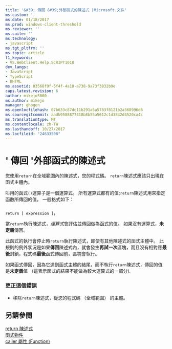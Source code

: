 ```yaml
---
title: '&#39; 傳回 &#39;外部函式的陳述式 |Microsoft 文件'
ms.custom: ''
ms.date: 01/18/2017
ms.prod: windows-client-threshold
ms.reviewer: ''
ms.suite: ''
ms.technology:
- javascript
ms.tgt_pltfrm: ''
ms.topic: article
f1_keywords:
- VS.WebClient.Help.SCRIPT1018
dev_langs:
- JavaScript
- TypeScript
- DHTML
ms.assetid: 03568f9f-5f4f-4a10-a738-9a73f3832b9e
caps.latest.revision: 6
author: mikejo5000
ms.author: mikejo
manager: ghogen
ms.openlocfilehash: 07b633c87dc11b291a5a5783f8121b2a368996d6
ms.sourcegitcommit: aadb9588877418b8b55a5612c1d3842d4520ca4c
ms.translationtype: MT
ms.contentlocale: zh-TW
ms.lasthandoff: 10/27/2017
ms.locfileid: "24633508"
---
```

# <a name="39return39-statement-outside-of-function"></a>&#39; 傳回 &#39;外部函式的陳述式
您使用`return`在全域範圍內的陳述式，您的程式碼。 `return`陳述式應該只出現在函式主體內。  
  
 叫用的函式`()`運算子是一個運算式。 所有運算式都有的值;`return`陳述式用來指定函數所傳回的值。 一般格式如下：  
  
```  
  
return [ expression ];  
```  
  
 當`return`執行陳述式，*運算式*會評估並傳回做為函式的值。 如果沒有運算式，**未定義**傳回。  
  
 此函式的執行會停止時`return`執行陳述式，即使有其他陳述式的函式主體中。 此規則的例外狀況是如果**傳回**陳述式內，就會發生**再試一次**區塊，而且沒有相對應**最後**封鎖，程式碼**最後**函式傳回前，區塊會執行。  
  
 如果函式傳回，因為它達到函式主體的結尾，而不執行`return`陳述式，傳回的值是**未定義**值 （這表示函式的結果不能做為較大運算式的一部分).  
  
### <a name="to-correct-this-error"></a>更正這個錯誤  
  
-   移除`return`陳述式，從您的程式碼 （全域範圍） 的主體。  
  
## <a name="see-also"></a>另請參閱  
 [return 陳述式](../../javascript/reference/return-statement-javascript.md)   
 [函式物件](../../javascript/reference/function-object-javascript.md)   
 [caller 屬性 (Function)](../../javascript/reference/caller-property-function-javascript.md)